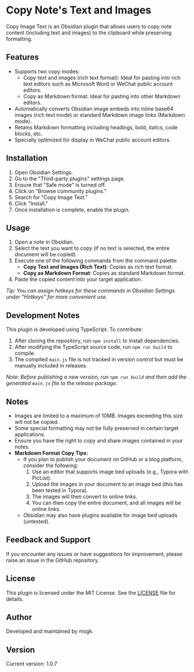 # Copy Note's Text and Images
Copy Image Text is an Obsidian plugin that allows users to copy note content (including text and images) to the clipboard while preserving formatting.

## Features
- Supports two copy modes:
  - Copy text and images (rich text format): Ideal for pasting into rich text editors such as Microsoft Word or WeChat public account editors.
  - Copy as Markdown format: Ideal for pasting into other Markdown editors.
- Automatically converts Obsidian image embeds into inline base64 images (rich text mode) or standard Markdown image links (Markdown mode).
- Retains Markdown formatting including headings, bold, italics, code blocks, etc.
- Specially optimized for display in WeChat public account editors.

## Installation
1. Open Obsidian Settings.
2. Go to the "Third-party plugins" settings page.
3. Ensure that "Safe mode" is turned off.
4. Click on "Browse community plugins."
5. Search for "Copy Image Text."
6. Click "Install."
7. Once installation is complete, enable the plugin.

## Usage
1. Open a note in Obsidian.
2. Select the text you want to copy (if no text is selected, the entire document will be copied).
3. Execute one of the following commands from the command palette:
   - **Copy Text and Images (Rich Text)**: Copies as rich text format.
   - **Copy as Markdown Format**: Copies as standard Markdown format.
4. Paste the copied content into your target application.

*Tip: You can assign hotkeys for these commands in Obsidian Settings under "Hotkeys" for more convenient use.*

## Development Notes
This plugin is developed using TypeScript. To contribute:

1. After cloning the repository, run `npm install` to install dependencies.
2. After modifying the TypeScript source code, run `npm run build` to compile.
3. The compiled `main.js` file is not tracked in version control but must be manually included in releases.

*Note: Before publishing a new version, run `npm run build` and then add the generated `main.js` file to the release package.*

## Notes
- Images are limited to a maximum of 10MB. Images exceeding this size will not be copied.
- Some special formatting may not be fully preserved in certain target applications.
- Ensure you have the right to copy and share images contained in your notes.
- **Markdown Format Copy Tips:**
  - If you plan to publish your document on GitHub or a blog platform, consider the following:
    1. Use an editor that supports image bed uploads (e.g., Typora with PicList).
    2. Upload the images in your document to an image bed (this has been tested in Typora).
    3. The images will then convert to online links.
    4. You can then copy the entire document, and all images will be online links.
  - Obsidian may also have plugins available for image bed uploads (untested).

## Feedback and Support
If you encounter any issues or have suggestions for improvement, please raise an issue in the GitHub repository.

## License
This plugin is licensed under the MIT License. See the [LICENSE](LICENSE) file for details.

## Author
Developed and maintained by msgk.

## Version
Current version: 1.0.7
